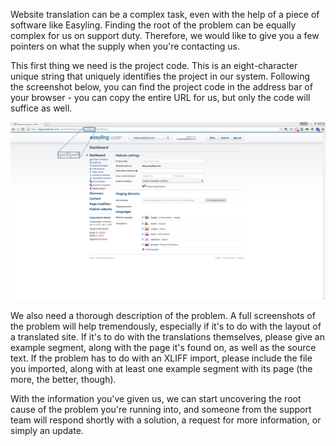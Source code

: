 Website translation can be a complex task, even with the help of a piece of software like Easyling. Finding the root of the problem can be equally complex for us on support duty. Therefore, we would like to give you a few pointers on what the supply when you're contacting us.

This first thing we need is the project code. This is an eight-character unique string that uniquely identifies the project in our system. Following the screenshot below, you can find the project code in the address bar of your browser - you can copy the entire URL for us, but only the code will suffice as well.

![The project code can be found easiest from the browser Address Bar](./img/ProjectCode.jpg)

We also need a thorough description of the problem. A full screenshots of the problem will help tremendously, especially if it's to do with the layout of a translated site. If it's to do with the translations themselves, please give an example segment, along with the page it's found on, as well as the source text. If the problem has to do with an XLIFF import, please include the file you imported, along with at least one example segment with its page (the more, the better, though).

With the information you've given us, we can start uncovering the root cause of the problem you're running into, and someone from the support team will respond shortly with a solution, a request for more information, or simply an update.
